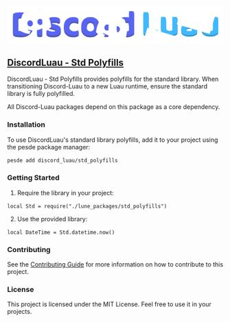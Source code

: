 <div align="center">
	<p>
		<a href=""><img src="https://raw.githubusercontent.com/DiscordLuau/.github/master/resource/DiscordLuau-Banner.png" width="512" alt="discord-luau"/></a>
	</p>
</div>

## [DiscordLuau - Std Polyfills](https://pesde.dev/packages/discord_luau/std_polyfills)

DiscordLuau - Std Polyfills provides polyfills for the standard library. When transitioning Discord-Luau to a new Luau runtime, ensure the standard library is fully polyfilled.

All Discord-Luau packages depend on this package as a core dependency.

### Installation

To use DiscordLuau's standard library polyfills, add it to your project using the pesde package manager:

```bash
pesde add discord_luau/std_polyfills
```

### Getting Started

1. Require the library in your project:
```luau
local Std = require("./lune_packages/std_polyfills")
```

2. Use the provided library:
```luau
local DateTime = Std.datetime.now()
```

### Contributing

See the [Contributing Guide](CONTRIBUTING) for more information on how to contribute to this project.

### License
This project is licensed under the MIT License. Feel free to use it in your projects.